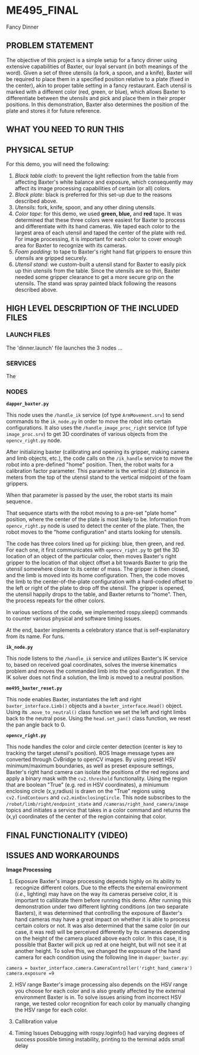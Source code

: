 # ME495_FINAL
Fancy Dinner


## PROBLEM STATEMENT
The objective of this project is a simple setup for a fancy dinner using extensive capabilities of Baxter, our loyal servant (in both meanings of the word). Given a set of three utensils (a fork, a spoon, and a knife), Baxter will be required to place them in a specified position relative to a plate (fixed in the center), akin to proper table setting in a fancy restaurant. Each utensil is marked with a different color (red, green, or blue), which allows Baxter to differentiate between the utensils and pick and place them in their proper positions. In this demonstration, Baxter also determines the position of the plate and stores it for future reference. 

## WHAT YOU NEED TO RUN THIS

## PHYSICAL SETUP
For this demo, you will need the following:

1. *Black table cloth*: to prevent the light reflection from the table from affecting Baxter's white balance and exposure, which consequently may affect its image processing capabilities of certain (or all) colors.
2. *Black plate*: black is preferred for this set-up due to the reasons described above.
3. *Utensils*: fork, knife, spoon, and any other dining utensils.
4. *Color tape*: for this demo, we used __green, blue,__ and __red__ tape. It was determined that these three colors were easiest for Baxter to process and differentiate with its hand cameras. We taped each color to the largest area of each utensil and taped the center of the plate with red. For image processing, it is important for each color to cover enough area for Baxter to recognize with its cameras.
5. *Foam padding*: to tape to Baxter's right hand flat grippers to ensure thin utensils are gripped securely.
6. *Utensil stand*: we custom-built a utensil stand for Baxter to easily pick up thin utensils from the table. Since the utensils are so thin, Baxter needed some gripper clearance to get a more secure grip on the utensils. The stand was spray painted black following the reasons described above. 


## HIGH LEVEL DESCRIPTION OF THE INCLUDED FILES

### LAUNCH FILES

The 'dinner.launch' file launches the 3 nodes ...

### SERVICES

The 

### NODES
__`dapper_baxter.py`__

This node uses the `/handle_ik` service (of type `ArmMovement.srv`) to send commands to the `ik_node.py` in order to move the robot into certain configurations. It also uses the `/handle_image_proc_right` service (of type `image_proc.srv`) to get 3D coordinates of various objects from the `opencv_right.py` node.

After initializing baxter (calibrating and opening its gripper, making camera and limb objects, etc.), the code calls on the `/ik_handle` service to move the robot into a pre-defined "home" position. Then, the robot waits for a calibration factor parameter. This parameter is the vertical (z) distance in meters from the top of the utensil stand to the vertical midpoint of the foam grippers.

When that parameter is passed by the user, the robot starts its main sequence.

That sequence starts with the robot moving to a pre-set "plate home" position, where the center of the plate is most likely to be. Information from `opencv_right.py` node is used to detect the center of the plate. Then, the robot moves to the "home configuration" and starts looking for utensils.

The code has three colors lined up for picking: blue, then green, and red. For each one, it first communicates with `opencv_right.py` to get the 3D location of an object of the particular color, then moves Baxter's right gripper to the location of that object offset a bit towards Baxter to grip the utensil somewhere closer to its center of mass. The gripper is then closed, and the limb is moved into its home configuration. Then, the code moves the limb to the center-of-the-plate configuration with a hard-coded offset to the left or right of the plate to drop off the utensil. The gripper is opened, the utensil happily drops to the table, and Baxter returns to "home". Then, the process repeats for the other colors. 

In various sections of the code, we implemented rospy.sleep() commands to counter various physical and software timing issues.

At the end, baxter implements a celebratory stance that is self-explanatory from its name. For funs.

__`ik_node.py`__

This node listens to the `/handle_ik` service and utilizes Baxter's IK service to, based on received goal coordinates, solves the inverse kinematics problem and moves the commanded limb into the goal configuration. If the IK solver does not find a solution, the limb is moved to a neutral position.

__`me495_baxter_reset.py`__

This node enables Baxter, instantiates the left and right `baxter_interface.Limb()` objects and a `baxter_interface.Head()` object. Using its `.move_to_neutral()` class function we set the left and right limbs back to the neutral pose. Using the `head.set_pan()` class function, we reset the pan angle back to 0. 

__`opencv_right.py`__

This node handles the color and circle center detection (center is key to tracking the target utensil's position). ROS Image message types are converted through CvBridge to openCV images. By using preset HSV minimum/maximum boundaries, as well as preset exposure settings, Baxter's right hand camera can isolate the positions of the red regions and apply a binary mask with the `cv2.threshold` functionality. Using the region that are boolean "True" (e.g. red in HSV coordinates), a miniumum enclosing circle (x,y,radius) is drawn on the "True" regions using `cv2.findContours` and `cv2.minEnclosingCircle`. This node subscribes to the `/robot/limb/right/endpoint_state` and `/cameras/right_hand_camera/image` topics and initiates a service that takes in a color command and returns the (x,y) coordinates of the center of the region containing that color. 

## FINAL FUNCTIONALITY (VIDEO)

## ISSUES AND WORKAROUNDS
__Image Processing__

1. Exposure
Baxter's image processing depends highly on its ability to recognize different colors. Due to the effects the external environment (*i.e.,* lighting) may have on the way its cameras perseive color, it is important to callibrate them before running this demo. After running this demonstration under two different lighting conditions (on two separate Baxters), it was determined that controlling the exposure of Baxter's hand cameras may have a great impact on whether it is able to process certain colors or not. It was also determined that the same color (in our case, it was red) will be perceived differently by its cameras depending on the height of the camera placed above each color. In this case, it is possible that Baxter will pick up red at one height, but will not see it at another height. To solve this, we changed the exposure of the hand camera for each condition using the following line in `dapper_baxter.py`:
```
camera = baxter_interface.camera.CameraController('right_hand_camera')
camera.exposure =9
```

2. HSV range
Baxter's image processing also depends on the HSV range you choose for each color and is also greatly affected by the external environment Baxter is in. To solve issues arising from incorrect HSV range, we tested color recognition for each color by manually changing the HSV range for each color. 

3. Callibration value

4. Timing Issues
Debugging with rospy.loginfo() had varying degrees of success possible timing instability, printing to the terminal adds small delay
